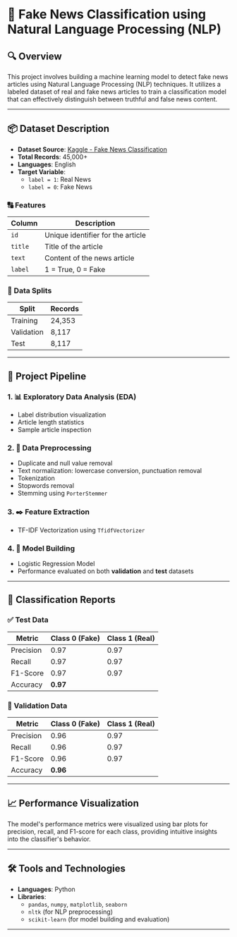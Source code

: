# 📰 Fake News Classification using Natural Language Processing (NLP)

## 🔍 Overview

This project involves building a machine learning model to detect fake news articles using Natural Language Processing (NLP) techniques. It utilizes a labeled dataset of real and fake news articles to train a classification model that can effectively distinguish between truthful and false news content.

---

## 📦 Dataset Description

- **Dataset Source**: [Kaggle - Fake News Classification](https://www.kaggle.com/datasets/aadyasingh55/fake-news-classification)
- **Total Records**: 45,000+
- **Languages**: English
- **Target Variable**:
  - `label = 1`: Real News
  - `label = 0`: Fake News

### 🔠 Features
| Column | Description                      |
|--------|----------------------------------|
| `id`   | Unique identifier for the article |
| `title` | Title of the article             |
| `text` | Content of the news article       |
| `label` | 1 = True, 0 = Fake               |

### 📂 Data Splits
| Split       | Records |
|-------------|---------|
| Training    | 24,353  |
| Validation  | 8,117   |
| Test        | 8,117   |

---

## 🧪 Project Pipeline

### 1. 📊 Exploratory Data Analysis (EDA)
- Label distribution visualization
- Article length statistics
- Sample article inspection

### 2. 🧹 Data Preprocessing
- Duplicate and null value removal
- Text normalization: lowercase conversion, punctuation removal
- Tokenization
- Stopwords removal
- Stemming using `PorterStemmer`

### 3. ✒️ Feature Extraction
- TF-IDF Vectorization using `TfidfVectorizer`

### 4. 🧠 Model Building
- Logistic Regression Model
- Performance evaluated on both **validation** and **test** datasets

---

## 🧾 Classification Reports

### ✅ Test Data
| Metric      | Class 0 (Fake) | Class 1 (Real) |
|-------------|----------------|----------------|
| Precision   | 0.97           | 0.97           |
| Recall      | 0.97           | 0.97           |
| F1-Score    | 0.97           | 0.97           |
| Accuracy    | **0.97**       |                |

### 🧪 Validation Data
| Metric      | Class 0 (Fake) | Class 1 (Real) |
|-------------|----------------|----------------|
| Precision   | 0.96           | 0.97           |
| Recall      | 0.96           | 0.97           |
| F1-Score    | 0.96           | 0.97           |
| Accuracy    | **0.96**       |                |

---

## 📈 Performance Visualization

The model's performance metrics were visualized using bar plots for precision, recall, and F1-score for each class, providing intuitive insights into the classifier's behavior.

---

## 🛠️ Tools and Technologies

- **Languages**: Python
- **Libraries**:
  - `pandas`, `numpy`, `matplotlib`, `seaborn`
  - `nltk` (for NLP preprocessing)
  - `scikit-learn` (for model building and evaluation)

---